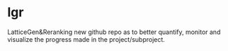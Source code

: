 lgr
===

LatticeGen&amp;Reranking
new github repo as to better quantify, monitor and visualize the progress made in the project/subproject.
